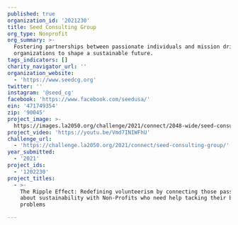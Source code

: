 ```yaml
---
published: true
organization_id: '2021230'
title: Seed Consulting Group
org_type: Nonprofit
org_summary: >-
  Fostering partnerships between passionate individuals and mission driven
  organizations to shape a sustainable future.
tags_indicators: []
charity_navigator_url: ''
organization_website:
  - 'https://www.seedcg.org'
twitter: ''
instagram: '@seed_cg'
facebook: 'https://www.facebook.com/seedusa/'
ein: '471749354'
zip: '90045'
project_image: >-
  https://images.la2050.org/challenge/2021/connect/2048-wide/seed-consulting-group.jpg
project_video: 'https://youtu.be/Vmd7INIWFhU'
challenge_url:
  - 'https://challenge.la2050.org/2021/connect/seed-consulting-group/'
year_submitted:
  - '2021'
project_ids:
  - '1202230'
project_titles:
  - >-
    The Ripple Effect: Redefining volunteerism by connecting those passionate
    about sustainability with Non-Profits who need help tacking their biggest
    problems

---
```

